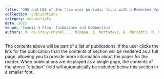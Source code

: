 ```yaml
---
title: "DNS and LES of the flow over periodic hills with a Remeshed Vortex Method."
collection: publications
category: manuscripts
date: 2025
venue: 'Soumis à Flow, Turbulence and Combustion'
authors: M. de Crouy-Chanel, C. Mimeau, I. Mortazavi, A. Mariotti, M. V. Salvetti
---
```


The contents above will be part of a list of publications, if the user clicks the link for the publication than the contents of section will be rendered as a full page, allowing you to provide more information about the paper for the reader. When publications are displayed as a single page, the contents of the above "citation" field will automatically be included below this section in a smaller font.
